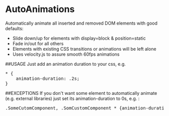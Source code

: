 # AutoAnimations

Automatically animate all inserted and removed DOM elements with good defaults:
- Slide down/up for elements with display=block & position=static
- Fade in/out for all others
- Elements with existing CSS transitions or animations will be left alone
- Uses velocity.js to assure smooth 60fps animations

##USAGE
Just add an animation duration to your css, e.g. 

<pre>* { 
    animation-duration: .2s; 
}</pre>

##EXCEPTIONS
If you don't want some element to automatically animate (e.g. external libraries) just set its animation-duration to 0s, e.g. :
<pre>.SomeCutomComponent, .SomCustomComponent * {animation-duration: 0s; }  </pre>
